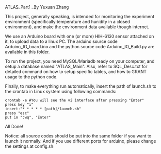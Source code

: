 ATLAS_Part1 _By Yuxuan Zhang

This project, generally speaking, is intended for monitoring the experiment environment (specifically:temperature and hunidity in a closed environment), and make the environment data available though internet.

We use an Arduino board with one (or more) HIH-6130 sensor attached on it, to upload data to a linux PC. The arduino source code Arduino_IO_board.ino and the python source code Arduino_IO_Build.py are available in this folder.

To run the project, you need MySQL/Mariadb ready on your computer, and setup a database named "ATLAS_Main". Also, refer to SQL_Desc.txt for detailed command on how to setup specific tables, and how to GRANT usage to the python code.

Finally, to make everything run automatically, insert the path of launch.sh to the crontab in Linux system using following commands:
```
crontab -e #You will see the vi interface after pressing "Enter"
press key "i"
insert:"* * * * * [path]/launch.sh"
press "esc"
put in ":wq", "Enter"
```
All Done!

Notice: all source codes should be put into the same folder if you want to launch it normally. And if you use different ports for arduino, please change the settings at config.sh
